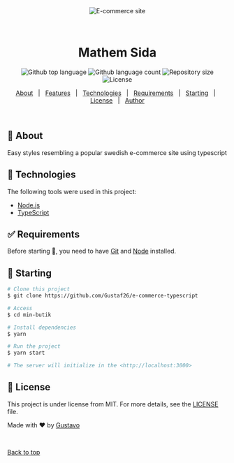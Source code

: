 <div align="center" id="top"> 
  <img src="./.github/app.gif" alt="E-commerce site" />

&#xa0;

  <!-- <a href="https://mathemsida.netlify.app">Demo</a> -->
</div>

<h1 align="center">Mathem Sida</h1>

<p align="center">
  <img alt="Github top language" src="https://img.shields.io/github/languages/top/Gustaf26/e-commerce-typescript?color=56BEB8">

  <img alt="Github language count" src="https://img.shields.io/github/languages/count/Gustaf26/e-commerce-typescript?color=56BEB8">

  <img alt="Repository size" src="https://img.shields.io/github/repo-size/Gustaf26/e-commerce-typescript?color=56BEB8">

  <img alt="License" src="https://img.shields.io/github/license/Gustaf26/e-commerce-typescript?color=56BEB8">

  <!-- <img alt="Github issues" src="https://img.shields.io/github/issues/{{YOUR_GITHUB_USERNAME}}/mathem-sida?color=56BEB8" /> -->

  <!-- <img alt="Github forks" src="https://img.shields.io/github/forks/{{YOUR_GITHUB_USERNAME}}/mathem-sida?color=56BEB8" /> -->

  <!-- <img alt="Github stars" src="https://img.shields.io/github/stars/{{YOUR_GITHUB_USERNAME}}/mathem-sida?color=56BEB8" /> -->
</p>

<!-- Status -->

<!-- <h4 align="center">
	🚧  Min Butik 🚀 Under construction...  🚧
</h4>

<hr> -->

<p align="center">
  <a href="#dart-about">About</a> &#xa0; | &#xa0; 
  <a href="#sparkles-features">Features</a> &#xa0; | &#xa0;
  <a href="#rocket-technologies">Technologies</a> &#xa0; | &#xa0;
  <a href="#white_check_mark-requirements">Requirements</a> &#xa0; | &#xa0;
  <a href="#checkered_flag-starting">Starting</a> &#xa0; | &#xa0;
  <a href="#memo-license">License</a> &#xa0; | &#xa0;
  <a href="https://github.com/Gustaf26" target="_blank">Author</a>
</p>

<br>

## :dart: About

Easy styles resembling a popular swedish e-commerce site using typescript

<!-- ## :sparkles: Features ##

:heavy_check_mark: Feature 1;\
:heavy_check_mark: Feature 2;\
:heavy_check_mark: Feature 3; -->

## :rocket: Technologies

The following tools were used in this project:

- [Node.js](https://nodejs.org/en/)
- [TypeScript](https://www.typescriptlang.org/)

## :white_check_mark: Requirements

Before starting :checkered_flag:, you need to have [Git](https://git-scm.com) and [Node](https://nodejs.org/en/) installed.

## :checkered_flag: Starting

```bash
# Clone this project
$ git clone https://github.com/Gustaf26/e-commerce-typescript

# Access
$ cd min-butik

# Install dependencies
$ yarn

# Run the project
$ yarn start

# The server will initialize in the <http://localhost:3000>
```

## :memo: License

This project is under license from MIT. For more details, see the [LICENSE](LICENSE.md) file.

Made with :heart: by <a href="https://github.com/Gustaf26" target="_blank">Gustavo</a>

&#xa0;

<a href="#top">Back to top</a>
